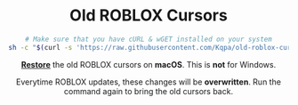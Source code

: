 <div align="center">

# **Old ROBLOX Cursors**

```sh
# Make sure that you have cURL & wGET installed on your system
sh -c "$(curl -s 'https://raw.githubusercontent.com/Kqpa/old-roblox-cursors/master/replace.sh')"
```

[<ins>**Restore**</ins>](CURSORS.md) the old ROBLOX cursors on **macOS**. This is **not** for Windows.
 
Everytime ROBLOX updates, these changes will be **overwritten**. Run the command again to bring the old cursors back.

</div>